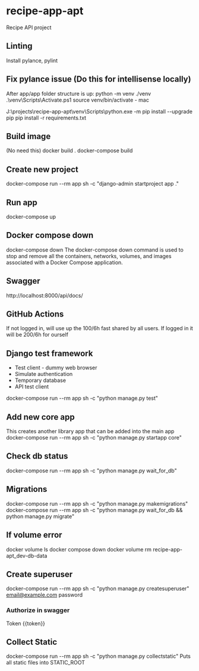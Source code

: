 # recipe-app-apt
Recipe API project

## Linting
Install pylance, pylint

## Fix pylance issue (Do this for intellisense locally)
After app/app folder structure is up:
python -m venv ./venv
.\venv\Scripts\Activate.ps1
source venv/bin/activate - mac

J:\projects\recipe-app-apt\venv\Scripts\python.exe -m pip install --upgrade pip
pip install -r requirements.txt

## Build image
(No need this) docker build .
docker-compose build

## Create new project
docker-compose run --rm app sh -c "django-admin startproject app ."

## Run app
docker-compose up

## Docker compose down
docker-compose down
The docker-compose down command is used to stop and remove all the containers, networks, volumes, and images associated with a Docker Compose application.

## Swagger
http://localhost:8000/api/docs/

## GitHub Actions
If not logged in, will use up the 100/6h fast shared by all users. If logged in it will
be 200/6h for ourself

## Django test framework
- Test client - dummy web browser
- Simulate authentication
- Temporary database
- API test client

docker-compose run --rm app sh -c "python manage.py test"

## Add new core app
This creates another library app that can be added into the main app
docker-compose run --rm app sh -c "python manage.py startapp core"

## Check db status
docker-compose run --rm app sh -c "python manage.py wait_for_db"

## Migrations
docker-compose run --rm app sh -c "python manage.py makemigrations"
docker-compose run --rm app sh -c "python manage.py wait_for_db && python manage.py migrate"

## If volume error
docker volume ls
docker compose down
docker volume rm recipe-app-apt_dev-db-data

## Create superuser
docker-compose run --rm app sh -c "python manage.py createsuperuser"
email@example.com
password

### Authorize in swagger
Token {{token}}

## Collect Static
docker-compose run --rm app sh -c "python manage.py collectstatic"
Puts all static files into STATIC_ROOT